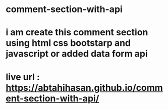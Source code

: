 # comment-section-with-api
# i am create this comment section using html css bootstarp and javascript or added data form api
# live url : https://abtahihasan.github.io/comment-section-with-api/
